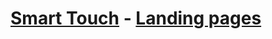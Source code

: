 # [Smart Touch](https://play.google.com/store/apps/details?id=com.blk.smarttouch) - [Landing pages](https://play.google.com/store/apps/details?id=com.blk.smarttouch)
